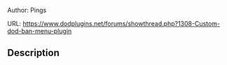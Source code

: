 Author: Pings

URL: https://www.dodplugins.net/forums/showthread.php?1308-Custom-dod-ban-menu-plugin

## Description

